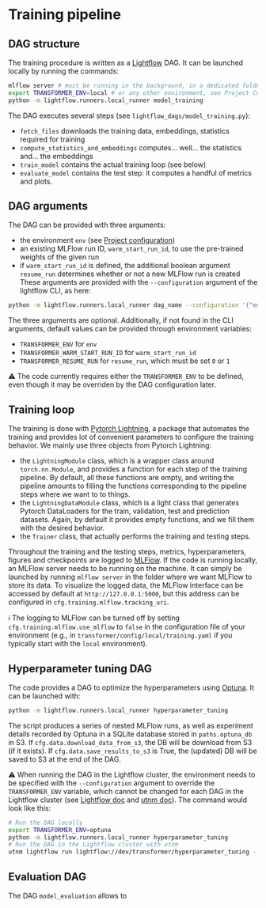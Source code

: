# Training pipeline

## DAG structure

The training procedure is written as a [Lightflow](https://gitlab.com/osrdata/infra/lightflow/) DAG. It can be launched locally by running the commands:
```sh
mlflow server # must be running in the background, in a dedicated folder
export TRANSFORMER_ENV=local # or any other environment, see Project Configuration
python -m lightflow.runners.local_runner model_training
```

The DAG executes several steps (see `lightflow_dags/model_training.py`):
- `fetch_files` downloads the training data, embeddings, statistics required for training
- `compute_statistics_and_embeddings` computes... well... the statistics and... the embeddings
- `train_model` contains the actual training loop (see below)
- `evaluate_model` contains the test step: it computes a handful of metrics and plots.

## DAG arguments

The DAG can be provided with three arguments:
- the environment `env` (see [Project configuration](1_project_configuration.md))
- an existing MLFlow run ID, `warm_start_run_id`, to use the pre-trained weights of the given run
- if `warm_start_run_id` is defined, the additional boolean argument `resume_run` determines whether or not a new MLFlow run is created
These arguments are provided with the `--configuration` argument of the lightflow CLI, as here:
```sh
python -m lightflow.runners.local_runner dag_name --configuration '{"env": "local-gpu", "run_id": "fzou768khziu78", "warm_start_run_id": "uhoyigiy766"}'
```
The three arguments are optional. Additionally, if not found in the CLI arguments, default values can be provided through environment variables:
- `TRANSFORMER_ENV` for `env`
- `TRANSFORMER_WARM_START_RUN_ID` for `warm_start_run_id`
- `TRANSFORMER_RESUME_RUN` for `resume_run`, which must be set `0` or `1`

⚠️ The code currently requires either the `TRANSFORMER_ENV` to be defined, even though it may be overriden by the DAG configuration later.

## Training loop

The training is done with [Pytorch Lightning](https://lightning.ai/docs/pytorch/stable/starter/introduction.html), a package that automates the training and provides lot of convenient parameters to configure the training behavior. We mainly use three objects from Pytorch Lightning:
- the `LightningModule` class, which is a wrapper class around `torch.nn.Module`, and provides a function for each step of the training pipeline. By default, all these functions are empty, and writing the pipeline amounts to filling the functions corresponding to the pipeline steps where we want to to things.
- the `LightningDataModule` class, which is a light class that generates Pytorch DataLoaders for the train, validation, test and prediction datasets. Again, by default it provides empty functions, and we fill them with the desired behavior.
- the `Trainer` class, that actually performs the training and testing steps.

Throughout the training and the testing steps, metrics, hyperparameters, figures and checkpoints are logged to [MLFlow](https://mlflow.org/docs/latest/getting-started/intro-quickstart/index.html). If the code is running locally, an MLFlow server needs to be running on the machine. It can simply be launched by running `mlflow server` in the folder where we want MLFlow to store its data. To visualize the logged data, the MLFlow interface can be accessed by default at `http://127.0.0.1:5000`, but this address can be configured in `cfg.training.mlflow.tracking_uri`.

ℹ️ The logging to MLFlow can be turned off by setting `cfg.training.mlflow.use_mlflow` to `false` in the configuration file of your environment (e.g., in `transformer/config/local/training.yaml` if you typically start with the `local` environment).

## Hyperparameter tuning DAG

The code provides a DAG to optimize the hyperparameters using [Optuna](https://optuna.org/). It can be launched with:

```sh
python -m lightflow.runners.local_runner hyperparameter_tuning
```

The script produces a series of nested MLFlow runs, as well as experiment details recorded by Optuna in a SQLite database stored in `paths.optuna_db` in S3. If `cfg.data.download_data_from_s3`, the DB will be download from S3 (if it exists). If `cfg.data.save_results_to_s3` is True, the (updated) DB will be saved to S3 at the end of the DAG.

⚠️ When running the DAG in the Lightflow cluster, the environment needs to be specified with the `--configuration` argument to override the `TRANSFORMER_ENV` variable, which cannot be changed for each DAG in the Lightflow cluster (see [Lightflow doc](https://docs.dev.dgexsol.fr/lightflow/dags/5_running_DAGs.html) and [utnm doc](https://docs.dev.dgexsol.fr/utnm/utnm/lightflow.html)). The command would look like this:
```sh
# Run the DAG locally
export TRANSFORMER_ENV=optuna
python -m lightflow.runners.local_runner hyperparameter_tuning
# Run the DAG in the Lightflow cluster with utnm
utnm lightflow run lightflow://dev/transformer/hyperparameter_tuning --configuration '{"env": "optuna"}'
```

## Evaluation DAG

The DAG `model_evaluation` allows to 